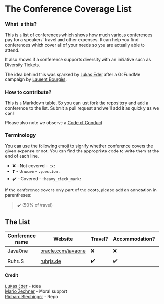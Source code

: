 # The Conference Coverage List

### What is this?

This is a list of conferences which shows how much various conferences pay for a speakers' travel and other expenses. It can help you find conferences which cover all of your needs so you are actually able to attend.

It also shows if a conference supports diversity with an initiative such as Diversity Tickets.

The idea behind this was sparked by [Lukas Eder](https://twitter.com/lukaseder/status/889837600776871936) after a GoFundMe campaign by [Laurent Bourgès](https://www.gofundme.com/javaone-2017-travel-costs).

### How to contribute?

This is a Markdown table. So you can just fork the repository and add a conference to the list. Submit a pull request and we'll add it as quickly as we can!

Please also note we observe a [Code of Conduct](./CODE-OF-CONDUCT.md)

### Terminology

You can use the following emoji to signify whether conference covers the given expense or not. You can find the appropriate code to write them at the end of each line.

* :x:  - Not covered - `:x:`
* :question: - Unsure - `:question:`
* :heavy_check_mark: - Covered - `:heavy_check_mark:`

If the conference covers only part of the costs, please add an annotation in parentheses:

> :heavy_check_mark: (50% of travel)

## The List

| Conference name | Website | Travel? | Accommodation? | Diversity initative? | Other expenses? |
| --- | --- | --- | --- | --- | --- |
| JavaOne | [oracle.com/javaone](http://oracle.com/javaone) | :x: | :x: | :x: | :question: |
| RuhrJS | [ruhrjs.de](https://ruhrjs.de/) |  :heavy_check_mark: | :heavy_check_mark: | :heavy_check_mark: | :question: |

#### Credit

[Lukas Eder](http://twitter.com/lukaseder) - Idea  
[Mario Zechner](http://twitter.com/badlogicgames) - Moral support  
[Richard Blechinger](http://twitter.com/_pretzelhands) - Repo
